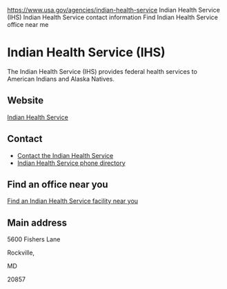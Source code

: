 

https://www.usa.gov/agencies/indian-health-service
Indian Health Service (IHS)
Indian Health Service contact information
Find Indian Health Service office near me

Indian Health Service
(IHS)
===========================

The Indian Health Service (IHS) provides federal health services to American Indians and Alaska Natives.

Website
-------

[Indian Health Service](http://www.ihs.gov/)

Contact
-------

* [Contact the Indian Health Service](https://www.ihs.gov/contact/)
* [Indian Health Service phone directory](https://www.ihs.gov/Directory/)

Find an office near you
-----------------------

[Find an Indian Health Service facility near you](https://www.ihs.gov/locations/)

Main address
------------

5600 Fishers Lane
  

Rockville,

MD

20857
